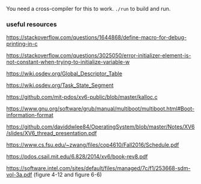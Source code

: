 You need a cross-compiler for this to work. `./run` to build and run.

### useful resources

https://stackoverflow.com/questions/1644868/define-macro-for-debug-printing-in-c

https://stackoverflow.com/questions/3025050/error-initializer-element-is-not-constant-when-trying-to-initialize-variable-w

https://wiki.osdev.org/Global_Descriptor_Table

https://wiki.osdev.org/Task_State_Segment

https://github.com/mit-pdos/xv6-public/blob/master/kalloc.c

https://www.gnu.org/software/grub/manual/multiboot/multiboot.html#Boot-information-format

https://github.com/daviddwlee84/OperatingSystem/blob/master/Notes/XV6/slides/XV6_thread_presentation.pdf

https://www.cs.fsu.edu/~zwang/files/cop4610/Fall2016/Schedule.pdf

https://pdos.csail.mit.edu/6.828/2014/xv6/book-rev8.pdf

https://software.intel.com/sites/default/files/managed/7c/f1/253668-sdm-vol-3a.pdf (figure 4-12 and figure 6-6)
